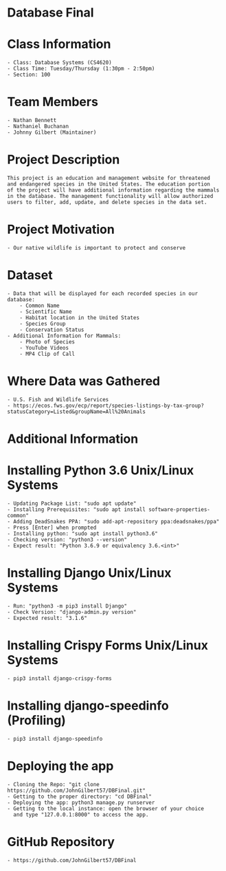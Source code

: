 # Database Final
# Class Information
    - Class: Database Systems (CS4620)
    - Class Time: Tuesday/Thursday (1:30pm - 2:50pm)
    - Section: 100
# Team Members
    - Nathan Bennett
    - Nathaniel Buchanan
    - Johnny Gilbert (Maintainer)
# Project Description
    This project is an education and management website for threatened
    and endangered species in the United States. The education portion
    of the project will have additional information regarding the mammals
    in the database. The management functionality will allow authorized 
    users to filter, add, update, and delete species in the data set.
# Project Motivation
    - Our native wildlife is important to protect and conserve
# Dataset
    - Data that will be displayed for each recorded species in our database:
        - Common Name
        - Scientific Name
        - Habitat location in the United States
        - Species Group
        - Conservation Status
    - Additional Information for Mammals:
        - Photo of Species
        - YouTube Videos
        - MP4 Clip of Call
# Where Data was Gathered
    - U.S. Fish and Wildlife Services
    - https://ecos.fws.gov/ecp/report/species-listings-by-tax-group?statusCategory=Listed&groupName=All%20Animals

# Additional Information
# Installing Python 3.6 Unix/Linux Systems
    - Updating Package List: "sudo apt update"
    - Installing Prerequisites: "sudo apt install software-properties-common"
    - Adding DeadSnakes PPA: "sudo add-apt-repository ppa:deadsnakes/ppa"
    - Press [Enter] when prompted
    - Installing python: "sudo apt install python3.6"
    - Checking version: "python3 --version"
    - Expect result: "Python 3.6.9 or equivalency 3.6.<int>"
# Installing Django Unix/Linux Systems
    - Run: "python3 -m pip3 install Django"
    - Check Version: "django-admin.py version"
    - Expected result: "3.1.6"
# Installing Crispy Forms Unix/Linux Systems
    - pip3 install django-crispy-forms
# Installing django-speedinfo (Profiling)
    - pip3 install django-speedinfo
# Deploying the app
    - Cloning the Repo: "git clone https://github.com/JohnGilbert57/DBFinal.git"
    - Getting to the proper directory: "cd DBFinal"
    - Deploying the app: python3 manage.py runserver
    - Getting to the local instance: open the browser of your choice
      and type "127.0.0.1:8000" to access the app.
# GitHub Repository
    - https://github.com/JohnGilbert57/DBFinal
